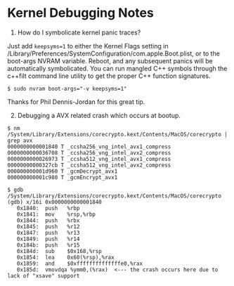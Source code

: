 # Kernel Debugging Notes

1. How do I symbolicate kernel panic traces?

Just add `keepsyms=1` to either the Kernel Flags setting in /Library/Preferences/SystemConfiguration/com.apple.Boot.plist,
or to the boot-args NVRAM variable. Reboot, and any subsequent panics will be automatically symbolicated. You can run
mangled C++ symbols through the c++filt command line utility to get the proper C++ function signatures.

```
$ sudo nvram boot-args="-v keepsyms=1"
```

Thanks for Phil Dennis-Jordan for this great tip.

2. Debugging a AVX related crash which occurs at bootup.

```
$ nm /System/Library/Extensions/corecrypto.kext/Contents/MacOS/corecrypto | grep avx
0000000000001840 T _ccsha256_vng_intel_avx1_compress
0000000000036708 T _ccsha256_vng_intel_avx2_compress
0000000000026973 T _ccsha512_vng_intel_avx1_compress
00000000000327cb T _ccsha512_vng_intel_avx2_compress
000000000001d960 T _gcmDecrypt_avx1
000000000001c980 T _gcmEncrypt_avx1
```

```
$ gdb /System/Library/Extensions/corecrypto.kext/Contents/MacOS/corecrypto
(gdb) x/16i 0x0000000000001840
   0x1840:	push   %rbp
   0x1841:	mov    %rsp,%rbp
   0x1844:	push   %rbx
   0x1845:	push   %r12
   0x1847:	push   %r13
   0x1849:	push   %r14
   0x184b:	push   %r15
   0x184d:	sub    $0x168,%rsp
   0x1854:	lea    0x60(%rsp),%rax
   0x1859:	and    $0xffffffffffffffe0,%rax
   0x185d:	vmovdqa %ymm0,(%rax)  <--- the crash occurs here due to lack of "xsave" support
```

